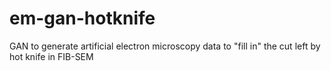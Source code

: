 # em-gan-hotknife
GAN to generate artificial electron microscopy data to "fill in" the cut left by hot knife in FIB-SEM
